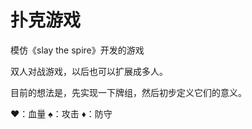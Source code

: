 # 扑克游戏

模仿《slay the spire》开发的游戏

双人对战游戏，以后也可以扩展成多人。

目前的想法是，先实现一下牌组，然后初步定义它们的意义。

♥️：血量
♠️：攻击
♦️：防守
